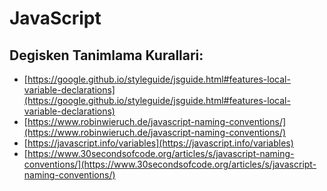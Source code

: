 # JavaScript

## Degisken Tanimlama Kurallari:
- [https://google.github.io/styleguide/jsguide.html#features-local-variable-declarations](https://google.github.io/styleguide/jsguide.html#features-local-variable-declarations)
- [https://www.robinwieruch.de/javascript-naming-conventions/](https://www.robinwieruch.de/javascript-naming-conventions/)
- [https://javascript.info/variables](https://javascript.info/variables)
- [https://www.30secondsofcode.org/articles/s/javascript-naming-conventions/](https://www.30secondsofcode.org/articles/s/javascript-naming-conventions/)

